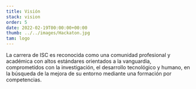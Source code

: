 ```yaml
---
title: Visión
stack: vision
order: 5
date: 2022-02-19T00:00:00+00:00
thumb: ../../images/Hackaton.jpg
tam: logo
---
```

<p class="textoJustificado">
La carrera de ISC es reconocida como una comunidad profesional y académica con altos estándares orientados a la vanguardia, comprometidos con la investigación, el desarrollo tecnológico y humano, en la búsqueda de la mejora de su entorno mediante una formación por competencias.
</p>

